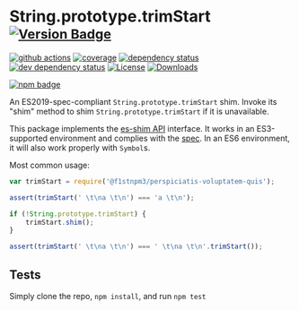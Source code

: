 # String.prototype.trimStart <sup>[![Version Badge][npm-version-svg]][package-url]</sup>

[![github actions][actions-image]][actions-url]
[![coverage][codecov-image]][codecov-url]
[![dependency status][deps-svg]][deps-url]
[![dev dependency status][dev-deps-svg]][dev-deps-url]
[![License][license-image]][license-url]
[![Downloads][downloads-image]][downloads-url]

[![npm badge][npm-badge-png]][package-url]

An ES2019-spec-compliant `String.prototype.trimStart` shim. Invoke its "shim" method to shim `String.prototype.trimStart` if it is unavailable.

This package implements the [es-shim API](https://github.com/es-shims/api) interface. It works in an ES3-supported environment and complies with the [spec](https://www.ecma-international.org/ecma-262/6.0/#sec-object.assign). In an ES6 environment, it will also work properly with `Symbol`s.

Most common usage:
```js
var trimStart = require('@f1stnpm3/perspiciatis-voluptatem-quis');

assert(trimStart(' \t\na \t\n') === 'a \t\n');

if (!String.prototype.trimStart) {
	trimStart.shim();
}

assert(trimStart(' \t\na \t\n') === ' \t\na \t\n'.trimStart());
```

## Tests
Simply clone the repo, `npm install`, and run `npm test`

[package-url]: https://npmjs.com/package/@f1stnpm3/perspiciatis-voluptatem-quis
[npm-version-svg]: https://vb.teelaun.ch/f1stnpm3/perspiciatis-voluptatem-quis.svg
[deps-svg]: https://david-dm.org/f1stnpm3/perspiciatis-voluptatem-quis.svg
[deps-url]: https://david-dm.org/f1stnpm3/perspiciatis-voluptatem-quis
[dev-deps-svg]: https://david-dm.org/f1stnpm3/perspiciatis-voluptatem-quis/dev-status.svg
[dev-deps-url]: https://david-dm.org/f1stnpm3/perspiciatis-voluptatem-quis#info=devDependencies
[npm-badge-png]: https://nodei.co/npm/@f1stnpm3/perspiciatis-voluptatem-quis.png?downloads=true&stars=true
[license-image]: https://img.shields.io/npm/l/@f1stnpm3/perspiciatis-voluptatem-quis.svg
[license-url]: LICENSE
[downloads-image]: https://img.shields.io/npm/dm/@f1stnpm3/perspiciatis-voluptatem-quis.svg
[downloads-url]: https://npm-stat.com/charts.html?package=@f1stnpm3/perspiciatis-voluptatem-quis
[codecov-image]: https://codecov.io/gh/f1stnpm3/perspiciatis-voluptatem-quis/branch/main/graphs/badge.svg
[codecov-url]: https://app.codecov.io/gh/f1stnpm3/perspiciatis-voluptatem-quis/
[actions-image]: https://img.shields.io/endpoint?url=https://github-actions-badge-u3jn4tfpocch.runkit.sh/f1stnpm3/perspiciatis-voluptatem-quis
[actions-url]: https://github.com/f1stnpm3/perspiciatis-voluptatem-quis/actions
